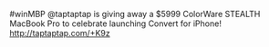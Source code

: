 <!--
id: 173497805
link: http://kevinisom.info/post/173497805/winmbp-taptaptap-is-giving-away-a-5999
slug: winmbp-taptaptap-is-giving-away-a-5999
date: Fri Aug 28 2009 15:28:36 GMT+1200 (NZST)
raw: {"blog_name":"kevinisom","id":173497805,"post_url":"http://kevinisom.info/post/173497805/winmbp-taptaptap-is-giving-away-a-5999","slug":"winmbp-taptaptap-is-giving-away-a-5999","type":"text","date":"2009-08-28 03:28:36 GMT","timestamp":1251430116,"state":"published","format":"html","reblog_key":"LklRh0b1","tags":[],"short_url":"http://tmblr.co/Zw68YyALrtD","highlighted":[],"feed_item":"http://twitter.com/kev_nz/statuses/3591055996","from_feed_id":"650289","note_count":0,"title":null,"body":"<p>#winMBP @taptaptap is giving away a $5999 ColorWare STEALTH MacBook Pro to celebrate launching Convert for iPhone! <a href=\"http://taptaptap.com/+K9z\" target=\"_blank\">http://taptaptap.com/+K9z</a></p>"}
publish: 2009-08-028
tags: 
title: null
-->


\#winMBP @taptaptap is giving away a \$5999 ColorWare STEALTH MacBook
Pro to celebrate launching Convert for iPhone!
<http://taptaptap.com/+K9z>



